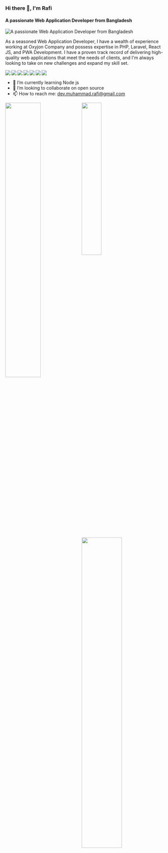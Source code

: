 ### Hi there 👋, I'm Rafi
#### A passionate Web Application Developer from Bangladesh
![A passionate Web Application Developer from Bangladesh](https://media.licdn.com/dms/image/D5616AQGLG01cipF-Sg/profile-displaybackgroundimage-shrink_350_1400/0/1685036555200?e=1707350400&v=beta&t=4NYG1pIeFs03fvKo03U_bmoCSj-3iKhZZ2QnTgpuuYo)

As a seasoned Web Application Developer, I have a wealth of experience working at Oxyjon Company and possess expertise in PHP, Laravel, React JS, and PWA Development. I have a proven track record of delivering high-quality web applications that meet the needs of clients, and I'm always looking to take on new challenges and expand my skill set.<br>

<img align='left' src='https://img.shields.io/badge/laravel-%23FF2D20.svg?style=for-the-badge&logo=laravel&logoColor=white'> 
<img align='left' src='https://img.shields.io/badge/mysql-%2300f.svg?style=for-the-badge&logo=mysql&logoColor=white'> 
<img align='left' src='https://img.shields.io/badge/php-%23777BB4.svg?style=for-the-badge&logo=php&logoColor=white'>
<img align='left' src='https://img.shields.io/badge/MongoDB-%234ea94b.svg?style=for-the-badge&logo=mongodb&logoColor=white'> 
<img align='left' src='https://img.shields.io/badge/express.js-%23404d59.svg?style=for-the-badge&logo=express&logoColor=%2361DAFB'> 
<img align='left' src='https://img.shields.io/badge/react-%2320232a.svg?style=for-the-badge&logo=react&logoColor=%2361DAFB'> 
<img src='https://img.shields.io/badge/node.js-6DA55F?style=for-the-badge&logo=node.js&logoColor=white'> 


- 🌱 I’m currently learning Node js 
- 👯 I’m looking to collaborate on open source 
- 📫 How to reach me: dev.muhammad.rafi@gmail.com 

<img align='left' width='47%' src='https://github-readme-stats.vercel.app/api?username=RaxonRafi&show_icons=true&theme=radical'> 
<img align='left' width='35%' src='https://github-readme-stats.vercel.app/api/top-langs/?username=RaxonRafi&layout=compact'> 



<img align='left' width='50%' src='https://metrics.lecoq.io/RaxonRafi'> 



